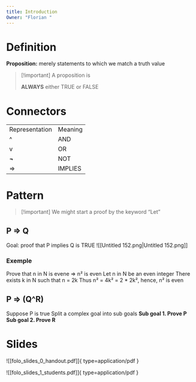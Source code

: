 ```yaml
---
title: Introduction
Owner: "Florian "
---
```

# Definition
**Proposition:** merely statements to which we match a truth value

> [!important] A proposition is
> 
> **ALWAYS** either TRUE or FALSE
# Connectors
|   |   |
|---|---|
|Representation|Meaning|
|^|AND|
|v|OR|
|**¬**|NOT|
|⇒|IMPLIES|
# Pattern

> [!important] We might start a proof by the keyword “Let”
## P ⇒ Q
Goal: proof that P implies Q is TRUE
![[Untitled 152.png|Untitled 152.png]]

### Exemple
Prove that n in N is evene ⇒ n² is even
Let n in N be an even integer
There exists k in N such that n = 2k
Thus n² = 4k² = 2 * 2k², hence, n² is even
## P ⇒ (Q^R)
Suppose P is true
Split a complex goal into sub goals
**Sub goal 1. Prove P**
**Sub goal 2. Prove R**
# Slides
  
![[folo_slides_0_handout.pdf]]{ type=application/pdf }

![[folo_slides_1_students.pdf]]{ type=application/pdf }

